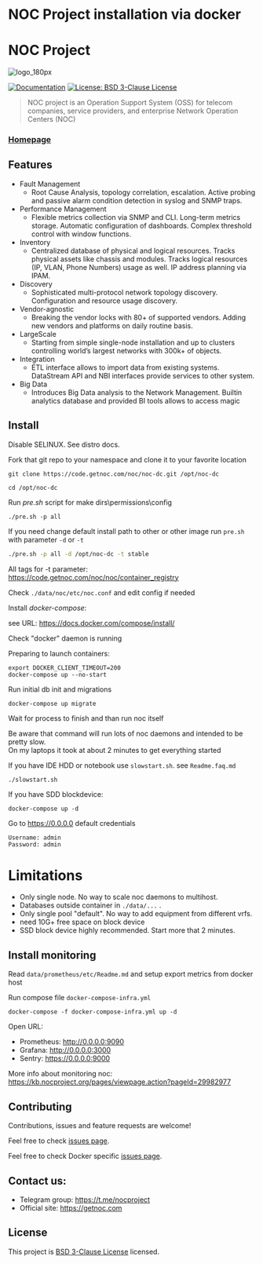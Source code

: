NOC Project installation via docker
==================================

# NOC Project
![logo_180px](https://cdn.getnoc.com/logo/logo_180px.png)

[![Documentation](https://img.shields.io/badge/documentation-yes-brightgreen.svg)](https://docs.getnoc.com)
[![License: BSD 3-Clause License](https://img.shields.io/badge/License-BSD-brightgreen.svg)](https://choosealicense.com/licenses/bsd-3-clause/)


> NOC project is an Operation Support System (OSS) for telecom companies, service providers, and enterprise Network Operation Centers (NOC)

### [Homepage](https://getnoc.com/)

Features
----
+ Fault Management
  + Root Cause Analysis, topology correlation, escalation.
    Active probing and passive alarm condition detection
    in syslog and SNMP traps.
+ Performance Management
  + Flexible metrics collection via SNMP and CLI. Long-term metrics storage.
     Automatic configuration of dashboards. 
     Complex threshold control with window functions.
+ Inventory
  + Centralized database of physical and logical resources.
    Tracks physical assets like chassis and modules.
    Tracks logical resources (IP, VLAN, Phone Numbers) usage as well.
    IP address planning via IPAM.
+ Discovery
  + Sophisticated multi-protocol network topology discovery. 
    Configuration and resource usage discovery.
+ Vendor-agnostic
  + Breaking the vendor locks with 80+ of supported vendors.
    Adding new vendors and platforms on daily routine basis.
+ LargeScale
  + Starting from simple single-node installation and up to clusters controlling
    world’s largest networks with 300k+ of objects.
+ Integration
  + ETL interface allows to import data from existing systems.
    DataStream API and NBI interfaces provide services to other system.
+ Big Data
  + Introduces Big Data analysis to the Network Management. 
    Builtin analytics database and provided BI tools allows to access magic

Install
-------
Disable SELINUX. See distro docs.

Fork that git repo to your namespace and clone it to your favorite location
```
git clone https://code.getnoc.com/noc/noc-dc.git /opt/noc-dc

cd /opt/noc-dc
```
Run *pre.sh* script for make dirs\permissions\config
```
./pre.sh -p all
```
If you need change default install path to other or
 other image run `pre.sh` with parameter `-d` or `-t`
```bash
./pre.sh -p all -d /opt/noc-dc -t stable
```
All tags for -t parameter:
https://code.getnoc.com/noc/noc/container_registry

Check `./data/noc/etc/noc.conf` and edit config if needed

Install *docker-compose*:

see URL: https://docs.docker.com/compose/install/

Check "docker" daemon is running

Preparing to launch containers:
```
export DOCKER_CLIENT_TIMEOUT=200
docker-compose up --no-start
```

Run initial db init and migrations
```
docker-compose up migrate
```
Wait for process to finish and than run noc itself

Be aware that command will run lots of noc daemons and intended
to be pretty slow.  
On my laptops it took at about 2 minutes to get everything started

If you have IDE HDD or notebook use `slowstart.sh`. see `Readme.faq.md`
```shell script
./slowstart.sh
```

If you have SDD blockdevice: 
```
docker-compose up -d 
```

Go to https://0.0.0.0 default credentials

```
Username: admin
Password: admin
```

# Limitations

* Only single node. No way to scale noc daemons to multihost.
* Databases outside container in `./data/...` . 
* Only single pool "default". No way to add equipment from different vrfs.
* need 10G+ free space on block device
* SSD block device highly recommended. Start more that 2 minutes.

Install monitoring
-------

Read `data/prometheus/etc/Readme.md` and setup export metrics from docker host

Run compose file `docker-compose-infra.yml`
```
docker-compose -f docker-compose-infra.yml up -d
```
Open URL:
*  Prometheus: http://0.0.0.0:9090
*  Grafana: http://0.0.0.0:3000
*  Sentry: https://0.0.0.0:9000

More info about monitoring noc: 
https://kb.nocproject.org/pages/viewpage.action?pageId=29982977

Contributing
----
Contributions, issues and feature requests are welcome!

Feel free to check 
[issues page](https://code.getnoc.com/noc/noc/issues/).

Feel free to check Docker specific 
[issues page](https://code.getnoc.com/noc/noc-dc/issues/).

Contact us:
----
* Telegram group:  https://t.me/nocproject
* Official site: https://getnoc.com

License
----
This project is
[BSD 3-Clause License](https://choosealicense.com/licenses/bsd-3-clause/) 
licensed.
